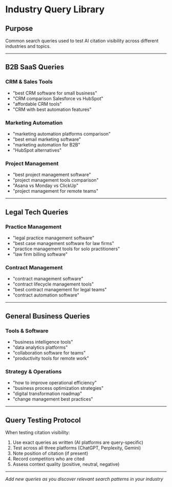 # Industry Query Library

## Purpose
Common search queries used to test AI citation visibility across different industries and topics.

---

## B2B SaaS Queries

### CRM & Sales Tools
- "best CRM software for small business"
- "CRM comparison Salesforce vs HubSpot"
- "affordable CRM tools"
- "CRM with best automation features"

### Marketing Automation
- "marketing automation platforms comparison"
- "best email marketing software"
- "marketing automation for B2B"
- "HubSpot alternatives"

### Project Management
- "best project management software"
- "project management tools comparison"
- "Asana vs Monday vs ClickUp"
- "project management for remote teams"

---

## Legal Tech Queries

### Practice Management
- "legal practice management software"
- "best case management software for law firms"
- "practice management tools for solo practitioners"
- "law firm billing software"

### Contract Management
- "contract management software"
- "contract lifecycle management tools"
- "best contract management for legal teams"
- "contract automation software"

---

## General Business Queries

### Tools & Software
- "business intelligence tools"
- "data analytics platforms"
- "collaboration software for teams"
- "productivity tools for remote work"

### Strategy & Operations
- "how to improve operational efficiency"
- "business process optimization strategies"
- "digital transformation roadmap"
- "change management best practices"

---

## Query Testing Protocol

When testing citation visibility:
1. Use exact queries as written (AI platforms are query-specific)
2. Test across all three platforms (ChatGPT, Perplexity, Gemini)
3. Note position of citation (if present)
4. Record competitors who are cited
5. Assess context quality (positive, neutral, negative)

---

*Add new queries as you discover relevant search patterns in your industry*